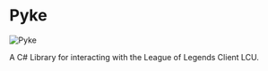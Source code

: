 # Pyke

![Pyke](https://github.com/wickedlizerd/pyke/workflows/.NET%20Core/badge.svg)

A C# Library for interacting with the League of Legends Client LCU.
